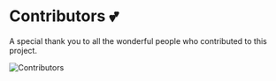 # Contributors 💕

A special thank you to all the wonderful people who contributed to this project.

![Contributors](https://contrib.rocks/image?repo=miamatriarx/.github)
